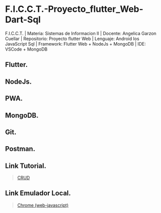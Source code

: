 # F.I.C.C.T.-Proyecto_flutter_Web-Dart-Sql
F.I.C.C.T. | Materia: Sistemas de Informacion II | Docente: Angelica Garzon Cuellar | Repositorio: Proyecto flutter Web | Lenguaje: Android Ios JavaScript Sql | Framework: Flutter Web + NodeJs + MongoDB | IDE: VSCode + MongoDB

## Flutter.

## NodeJs.

## PWA.

## MongoDB.

## Git.

## Postman.

## Link Tutorial.
> [CRUD](https://www.youtube.com/watch?v=4jBMwVvrSmg)

## Link Emulador Local.
> [Chrome (web-javascript)](http://localhost:55104/#/)